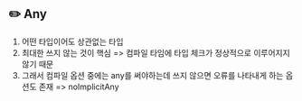 ## :pencil2: Any

1. 어떤 타입이어도 상관없는 타입
2. 최대한 쓰지 않는 것이 핵심 => 컴파일 타임에 타입 체크가 정상적으로 이루어지지 않기 때문
3. 그래서 컴파일 옵션 중에는 any를 써야하는데 쓰지 않으면 오류를 나타내게 하는 옵션도 존재 => noImplicitAny